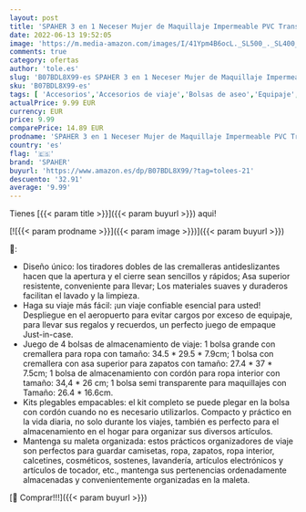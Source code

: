 ```yaml
---
layout: post
title: 'SPAHER 3 en 1 Neceser Mujer de Maquillaje Impermeable PVC Transparente Neceser de Viaje Portátil Organizador de Cosmético Neceser Bebe Neceser niña Neceser Playa'
date: 2022-06-13 19:52:05
image: 'https://m.media-amazon.com/images/I/41Ypm4B6ocL._SL500_._SL400_.jpg'
comments: true
category: ofertas
author: 'tole.es'
slug: 'B07BDL8X99-es SPAHER 3 en 1 Neceser Mujer de Maquillaje Impermeable PVC...'
sku: 'B07BDL8X99-es'
tags: [ 'Accesorios','Accesorios de viaje','Bolsas de aseo','Equipaje','bebe','spaher','🇪🇸', ]
actualPrice: 9.99 EUR
currency: EUR
price: 9.99
comparePrice: 14.89 EUR
prodname: 'SPAHER 3 en 1 Neceser Mujer de Maquillaje Impermeable PVC Transparente Neceser de Viaje Portátil Organizador de Cosmético Neceser Bebe Neceser niña Neceser Playa'
country: 'es'
flag: '🇪🇸'
brand: 'SPAHER'
buyurl: 'https://www.amazon.es/dp/B07BDL8X99/?tag=tolees-21'
descuento: '32.91'
average: '9.99'
---
```


Tienes [{{< param title >}}]({{< param buyurl >}}) aqui!

[![{{< param prodname >}}]({{< param image >}})]({{< param buyurl >}})

🔎:

- Diseño único: los tiradores dobles de las cremalleras antideslizantes hacen que la apertura y el cierre sean sencillos y rápidos; Asa superior resistente, conveniente para llevar; Los materiales suaves y duraderos facilitan el lavado y la limpieza.
- Haga su viaje más fácil: ¡un viaje confiable esencial para usted! Despliegue en el aeropuerto para evitar cargos por exceso de equipaje, para llevar sus regalos y recuerdos, un perfecto juego de empaque Just-in-case.
- Juego de 4 bolsas de almacenamiento de viaje: 1 bolsa grande con cremallera para ropa con tamaño: 34.5 * 29.5 * 7.9cm; 1 bolsa con cremallera con asa superior para zapatos con tamaño: 27.4 * 37 * 7.5cm; 1 bolsa de almacenamiento con cordón para ropa interior con tamaño: 34,4 * 26 cm; 1 bolsa semi transparente para maquillajes con Tamaño: 26.4 * 16.6cm.
- Kits plegables empacables: el kit completo se puede plegar en la bolsa con cordón cuando no es necesario utilizarlos. Compacto y práctico en la vida diaria, no solo durante los viajes, también es perfecto para el almacenamiento en el hogar para organizar sus diversos artículos.
- Mantenga su maleta organizada: estos prácticos organizadores de viaje son perfectos para guardar camisetas, ropa, zapatos, ropa interior, calcetines, cosméticos, sostenes, lavandería, artículos electrónicos y artículos de tocador, etc., mantenga sus pertenencias ordenadamente almacenadas y convenientemente organizadas en la maleta.

[🛒 Comprar!!!]({{< param buyurl >}})
